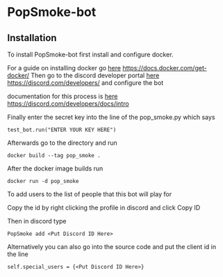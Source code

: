 # PopSmoke-bot
## Installation 
To install PopSmoke-bot first install and configure docker.

For a guide on installing docker go [here](https://docs.docker.com/get-docker/) https://docs.docker.com/get-docker/
Then go to the discord developer portal [here](https://discord.com/developers/) https://discord.com/developers/
and configure the bot 

documentation for this process is [here](https://discord.com/developers/docs/intro) https://discord.com/developers/docs/intro

Finally enter the secret key into the line of the pop_smoke.py which says

```
test_bot.run("ENTER YOUR KEY HERE")
```

Afterwards go to the directory and run 

```
docker build --tag pop_smoke .
```

After the docker image builds run 

```
docker run -d pop_smoke
```

To add users to the list of people that this bot will play for 

Copy the id by right clicking the profile in discord and click Copy ID

Then in discord type 

```
PopSmoke add <Put Discord ID Here>
```

Alternatively you can also go into the source code and put the client id in the line

```
self.special_users = {<Put Discord ID Here>}
```
